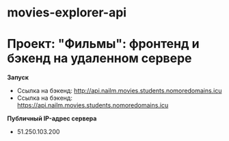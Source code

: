 # movies-explorer-api

# Проект: "Фильмы": фронтенд и бэкенд на удаленном сервере

**Запуск**
* Ссылка на бэкенд: http://api.nailm.movies.students.nomoredomains.icu
* Ссылка на бэкенд: https://api.nailm.movies.students.nomoredomains.icu

**Публичный IP-адрес сервера**
* 51.250.103.200
